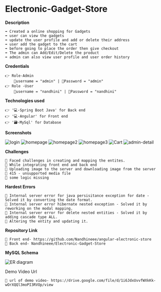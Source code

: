 
# Electronic-Gadget-Store

**Description**

    ➡️ Created a online shopping for Gadgets 
    ➡️ user can view the gadgets
    ➡️ update the user profile and add or delete their address
    ➡️ user add the gadget to the cart
    ➡️ before going to place the order then give checkout
    ➡️ The admin can Add/Edit/Delete the product
    ➡️ admin can also view user profile and user order history


**Credentials**

    👉 Role-Admin 
        📧username = "admin" | 🔐Password = "admin"
    👉 Role -User
        📧username = "nandhini" | 🔐Password = "nandhini"




**Technologies used**

    👉 '💻-Spring Boot Java' for Back end
    👉 '💻-Angular' for Front end 
    👉 '🗃️-MySql' for Database 


**Screenshots**

![login](https://github.com/Nandhineee/Electronic-Gadget-Store/assets/145537963/1f0210b0-a34b-4e36-9ae3-558d395c8083)
![homepage](https://github.com/Nandhineee/Electronic-Gadget-Store/assets/145537963/b956a8f2-73e9-48ef-bb48-29823671b065)
![homepage2](https://github.com/Nandhineee/Electronic-Gadget-Store/assets/145537963/67e25f97-27e0-4f01-ba77-40f5690c2272)
![homepage3](https://github.com/Nandhineee/Electronic-Gadget-Store/assets/145537963/f8aca778-185b-45fc-a632-76107af4d1aa)
![Cart](https://github.com/Nandhineee/Electronic-Gadget-Store/assets/145537963/8567efc5-b634-47ac-9dcd-0faa3552e11c)
![admin-detail](https://github.com/Nandhineee/Electronic-Gadget-Store/assets/145537963/3aeeefa5-a458-41f2-b12b-b9ebe9b98cbe)


**Challenges**

    🔴 Faced challenges in creating and mapping the entites.
    🔴 While integrating front end and back end 
    🔴 Uploading image to the server and downloading image from the server
    🔴 415 - unsupported media file
    🔴 some logic missing



**Hardest Errors** 

    🚩 Internal server error for java persisitance exception for date - Solved it by converting the date format.
    🚩 Internal server error hibernate nested exception - Solved it by reworking on the modal mapping.
    🚩 Internal server error for delete nested entities - Solved it by adding cascade type ALL.
    🚩 Altering the entity and updating it.


**Repository Link**

    🔗 Front end- https://github.com/Nandhineee/angular-electronic-store   
    🔗 Back end- Nandhineee/Electronic-Gadget-Store


**MySQL Schema**

![ER diagram](https://github.com/Nandhineee/angular-electronic-store/assets/145537963/55fb48e3-1623-40d1-acd8-9c8a4e5a80bb)


Demo Video Url
  
    🔗 url of demo video- https://drive.google.com/file/d/1i6JdxUvvfWXkKk-wOrXQQl3moPI3RVOp/view
  
  
  
  

  
  
  

















